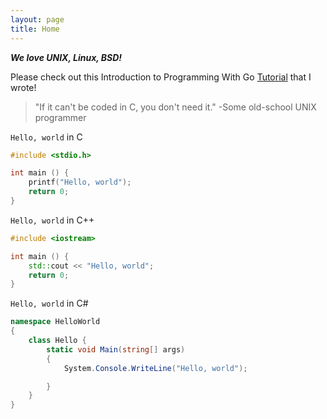 ```yaml
---
layout: page
title: Home
---
```


**_We love UNIX, Linux, BSD!_**

Please check out this Introduction to Programming With Go [Tutorial](https://github.com/Mobius-code/mobius-code.github.io/blob/main/go_tutorial/start.md) that I wrote!

> "If it can't be coded in C, you don't need it."
> -Some old-school UNIX programmer

`Hello, world` in C
```c
#include <stdio.h>

int main () {
    printf("Hello, world");
    return 0;
}
```

`Hello, world` in C++
```c++
#include <iostream>

int main () {
    std::cout << "Hello, world";
    return 0;
}
```

`Hello, world` in C#
```c#
namespace HelloWorld
{
    class Hello {
        static void Main(string[] args)
        {
            System.Console.WriteLine("Hello, world");

        }
    }
}
```
